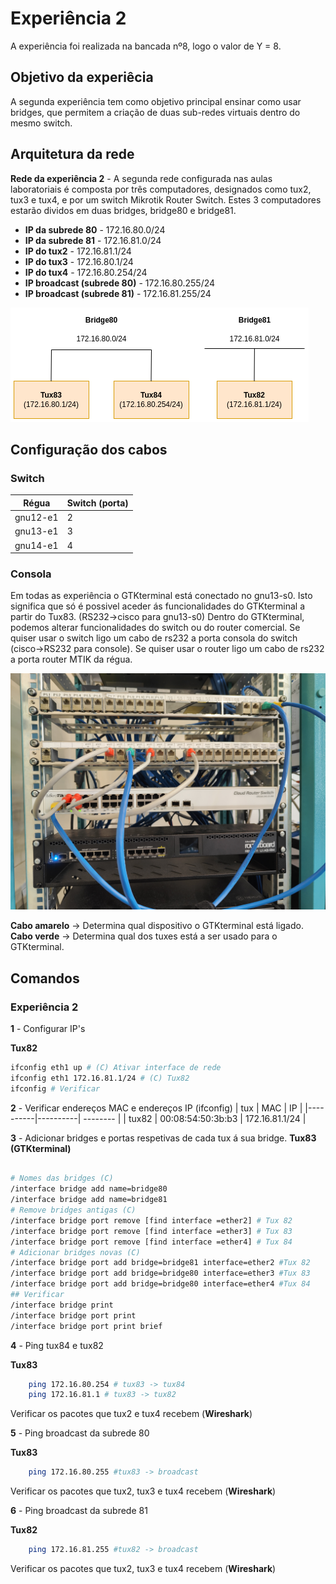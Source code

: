 # Experiência 2 
A experiência foi realizada na bancada nº8, logo o valor de Y = 8.

## Objetivo da experiêcia
A segunda experiência tem como objetivo principal ensinar como usar bridges, que permitem a criação de duas sub-redes virtuais dentro do mesmo switch.

## Arquitetura da rede
**Rede da experiência 2** - A segunda rede configurada nas aulas laboratoriais é composta por três computadores, designados como tux2, tux3 e tux4, e por um switch Mikrotik Router Switch. Estes 3 computadores estarão dividos em duas bridges, bridge80 e bridge81.

- **IP da subrede 80** - 172.16.80.0/24
- **IP da subrede 81** - 172.16.81.0/24
- **IP do tux2** - 172.16.81.1/24
- **IP do tux3** - 172.16.80.1/24
- **IP do tux4** - 172.16.80.254/24
- **IP broadcast (subrede 80)** - 172.16.80.255/24
- **IP broadcast (subrede 81)** - 172.16.81.255/24

![Arquiteura da rede exp2](img/exp2arch.png)

## Configuração dos cabos
### Switch 
|Régua | Switch (porta)|
|----------|----------|
| gnu12-e1 | 2        |
| gnu13-e1 | 3        |
| gnu14-e1 | 4        |

### Consola
Em todas as experiência o GTKterminal está conectado no gnu13-s0. Isto significa que só é possivel aceder ás funcionalidades do GTKterminal a partir do Tux83. (RS232->cisco para gnu13-s0)
Dentro do GTKterminal, podemos alterar funcionalidades do switch ou do router comercial. Se quiser usar o switch ligo um cabo de rs232 a porta consola do switch (cisco->RS232 para console). Se quiser usar o router ligo um cabo de rs232 a porta router MTIK da régua.

![Cabos exp2](img/cables2.jpg)

**Cabo amarelo** -> Determina qual dispositivo o GTKterminal está ligado.
**Cabo verde** -> Determina qual dos tuxes está a ser usado para o GTKterminal.

## Comandos

### Experiência 2

**1** - Configurar IP's

**Tux82** 
```bash
ifconfig eth1 up # (C) Ativar interface de rede
ifconfig eth1 172.16.81.1/24 # (C) Tux82
ifconfig # Verificar
```

**2** - Verificar endereços MAC e endereços IP (ifconfig)
| tux | MAC | IP |
|----------|----------| -------- |
| tux82 | 00:08:54:50:3b:b3 | 172.16.81.1/24 |


**3** - Adicionar bridges e portas respetivas de cada tux á sua bridge.
**Tux83 (GTKterminal)**
```bash

# Nomes das bridges (C)
/interface bridge add name=bridge80
/interface bridge add name=bridge81
# Remove bridges antigas (C)
/interface bridge port remove [find interface =ether2] # Tux 82
/interface bridge port remove [find interface =ether3] # Tux 83
/interface bridge port remove [find interface =ether4] # Tux 84
# Adicionar bridges novas (C)
/interface bridge port add bridge=bridge81 interface=ether2 #Tux 82
/interface bridge port add bridge=bridge80 interface=ether3 #Tux 83
/interface bridge port add bridge=bridge80 interface=ether4 #Tux 84
## Verificar
/interface bridge print
/interface bridge port print
/interface bridge port print brief
```

**4** - Ping tux84 e tux82

**Tux83** 
```bash
    ping 172.16.80.254 # tux83 -> tux84
    ping 172.16.81.1 # tux83 -> tux82
```
Verificar os pacotes que tux2 e tux4 recebem (**Wireshark**)

**5** - Ping broadcast da subrede 80

**Tux83**
```bash
    ping 172.16.80.255 #tux83 -> broadcast
```
Verificar os pacotes que tux2, tux3 e tux4 recebem (**Wireshark**)

**6** - Ping broadcast da subrede 81

**Tux82**
```bash
    ping 172.16.81.255 #tux82 -> broadcast
```
Verificar os pacotes que tux2, tux3 e tux4 recebem (**Wireshark**)



